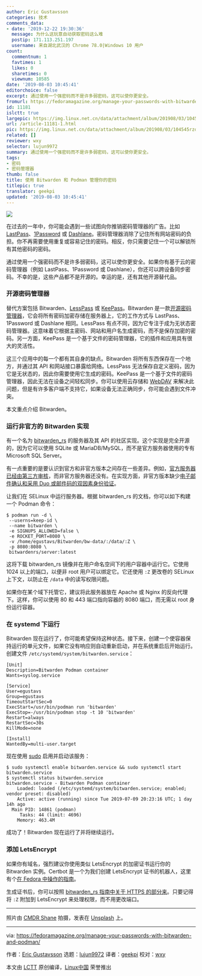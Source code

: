 ```yaml
---
author: Eric Gustavsson
categories: 技术
comments_data:
- date: '2019-12-22 19:30:36'
  message: 为什么这玩意自动获取密码这么难
  postip: 171.113.251.197
  username: 来自湖北武汉的 Chrome 78.0|Windows 10 用户
count:
  commentnum: 1
  favtimes: 1
  likes: 0
  sharetimes: 0
  viewnum: 10585
date: '2019-08-03 10:45:41'
editorchoice: false
excerpt: 通过使用一个强密码而​​不是许多弱密码，这可以使你更安全。
fromurl: https://fedoramagazine.org/manage-your-passwords-with-bitwarden-and-podman/
id: 11181
islctt: true
largepic: https://img.linux.net.cn/data/attachment/album/201908/03/104545rzd1hrpv0a1wwplf.jpg
url: /article-11181-1.html
pic: https://img.linux.net.cn/data/attachment/album/201908/03/104545rzd1hrpv0a1wwplf.jpg.thumb.jpg
related: []
reviewer: wxy
selector: lujun9972
summary: 通过使用一个强密码而​​不是许多弱密码，这可以使你更安全。
tags:
- 密码
- 密码管理器
thumb: false
title: 使用 Bitwarden 和 Podman 管理你的密码
titlepic: true
translator: geekpi
updated: '2019-08-03 10:45:41'
---
```


![](/data/attachment/album/201908/03/104545rzd1hrpv0a1wwplf.jpg)


在过去的一年中，你可能会遇到一些试图向你推销密码管理器的广告。比如 [LastPass](https://www.lastpass.com)、[1Password](https://1password.com/) 或 [Dashlane](https://www.dashlane.com/)。密码管理器消除了记住所有网站密码的负担。你不再需要使用重复或容易记住的密码。相反，你只需要记住一个可以解锁所有其他密码的密码。


通过使用一个强密码而​​不是许多弱密码，这可以使你更安全。如果你有基于云的密码管理器（例如 LastPass、1Password 或 Dashlane），你还可以跨设备同步密码。不幸的是，这些产品都不是开源的。幸运的是，还有其他开源替代品。


### 开源密码管理器


替代方案包括 Bitwarden、[LessPass](https://lesspass.com/) 或 [KeePass](https://keepass.info/)。Bitwarden 是一款[开源密码管理器](https://bitwarden.com/)，它会将所有密码加密存储在服务器上，它的工作方式与 LastPass、1Password 或 Dashlane 相同。LessPass 有点不同，因为它专注于成为无状态密码管理器。这意味着它根据主密码、网站和用户名生成密码，而不是保存加密的密码。另一方面，KeePass 是一个基于文件的密码管理器，它的插件和应用具有很大的灵活性。


这三个应用中的每一个都有其自身的缺点。Bitwarden 将所有东西保存在一个地方，并通过其 API 和网站接口暴露给网络。LessPass 无法保存自定义密码，因为它是无状态的，因此你需要使用它生成的密码。KeePass 是一个基于文件的密码管理器，因此无法在设备之间轻松同步。你可以使用云存储和 [WebDAV](https://en.wikipedia.org/wiki/WebDAV) 来解决此问题，但是有许多客户端不支持它，如果设备无法正确同步，你可能会遇到文件冲突。


本文重点介绍 Bitwarden。


### 运行非官方的 Bitwarden 实现


有一个名为 [bitwarden\_rs](https://github.com/dani-garcia/bitwarden_rs/) 的服务器及其 API 的社区实现。这个实现是完全开源的，因为它可以使用 SQLite 或 MariaDB/MySQL，而不是官方服务器使用的专有 Microsoft SQL Server。


有一点重要的是要认识到官方和非官方版本之间存在一些差异。例如，[官方服务器已经由第三方审核](https://blog.bitwarden.com/bitwarden-completes-third-party-security-audit-c1cc81b6d33)，而非官方服务器还没有。在实现方面，非官方版本缺少[电子邮件确认和采用 Duo 或邮件码的双因素身份验证](https://github.com/dani-garcia/bitwarden_rs/wiki#missing-features)。


让我们在 SELinux 中运行服务器。根据 bitwarden\_rs 的文档，你可以如下构建一个 Podman 命令：



```
$ podman run -d \
 --userns=keep-id \
 --name bitwarden \
 -e SIGNUPS_ALLOWED=false \
 -e ROCKET_PORT=8080 \
 -v /home/egustavs/Bitwarden/bw-data/:/data/:Z \
 -p 8080:8080 \
 bitwardenrs/server:latest
```

这将下载 bitwarden\_rs 镜像并在用户命名空间下的用户容器中运行它。它使用 1024 以上的端口，以便非 root 用户可以绑定它。它还使用 `:Z` 更改卷的 SELinux 上下文，以防止在 `/data` 中的读写权限问题。


如果你在某个域下托管它，建议将此服务器放在 Apache 或 Nginx 的反向代理下。这样，你可以使用 80 和 443 端口指向容器的 8080 端口，而无需以 root 身份运行容器。


### 在 systemd 下运行


Bitwarden 现在运行了，你可能希望保持这种状态。接下来，创建一个使容器保持运行的单元文件，如果它没有响应则自动重新启动，并在系统重启后开始运行。创建文件 `/etc/systemd/system/bitwarden.service`：



```
[Unit]
Description=Bitwarden Podman container
Wants=syslog.service

[Service]
User=egustavs
Group=egustavs
TimeoutStartSec=0
ExecStart=/usr/bin/podman run 'bitwarden'
ExecStop=-/usr/bin/podman stop -t 10 'bitwarden'
Restart=always
RestartSec=30s
KillMode=none

[Install]
WantedBy=multi-user.target
```

现在使用 [sudo](https://fedoramagazine.org/howto-use-sudo/) 启用并启动该服务：



```
$ sudo systemctl enable bitwarden.service && sudo systemctl start bitwarden.service
$ systemctl status bitwarden.service
bitwarden.service - Bitwarden Podman container
    Loaded: loaded (/etc/systemd/system/bitwarden.service; enabled; vendor preset: disabled)
    Active: active (running) since Tue 2019-07-09 20:23:16 UTC; 1 day 14h ago
  Main PID: 14861 (podman)
     Tasks: 44 (limit: 4696)
    Memory: 463.4M
```

成功了！Bitwarden 现在运行了并将继续运行。


### 添加 LetsEncrypt


如果你有域名，强烈建议你使用类似 LetsEncrypt 的加密证书运行你的 Bitwarden 实例。Certbot 是一个为我们创建 LetsEncrypt 证书的机器人，这里有个[在 Fedora 中操作的指南](https://certbot.eff.org/instructions)。


生成证书后，你可以按照 [bitwarden\_rs 指南中关于 HTTPS 的部分来](https://github.com/dani-garcia/bitwarden_rs/wiki/Enabling-HTTPS)。只要记得将 `:Z` 附加到 LetsEncrypt 来处理权限，而不用更改端口。




---


照片由 [CMDR Shane](https://unsplash.com/@cmdrshane?utm_source=unsplash&utm_medium=referral&utm_content=creditCopyText) 拍摄，发表在 [Unsplash](https://unsplash.com/search/photos/password?utm_source=unsplash&utm_medium=referral&utm_content=creditCopyText) 上。




---


via: <https://fedoramagazine.org/manage-your-passwords-with-bitwarden-and-podman/>


作者：[Eric Gustavsson](https://fedoramagazine.org/author/egustavs/) 选题：[lujun9972](https://github.com/lujun9972) 译者：[geekpi](https://github.com/geekpi) 校对：[wxy](https://github.com/wxy)


本文由 [LCTT](https://github.com/LCTT/TranslateProject) 原创编译，[Linux中国](https://linux.cn/) 荣誉推出